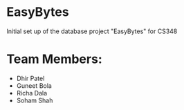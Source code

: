 # EasyBytes

Initial set up of the database project "EasyBytes" for CS348

# Team Members:
- Dhir Patel
- Guneet Bola
- Richa Dala
- Soham Shah
